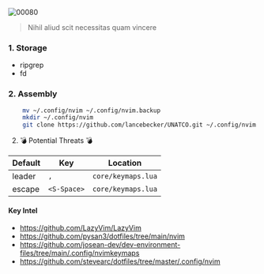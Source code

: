 ![00080](https://github.com/lancebecker/UNATCO/assets/80123/92fe58b2-2565-4405-800f-ae21b7a514ce)

> Nihil aliud scit necessitas quam vincere

### 1. Storage
* ripgrep
* fd

### 2. Assembly 
```bash
    mv ~/.config/nvim ~/.config/nvim.backup
    mkdir ~/.config/nvim
    git clone https://github.com/lancebecker/UNATCO.git ~/.config/nvim
```

2. 💣 Potential Threats 💣

| Default | Key | Location |
| ------- | --- | -------- |
| leader | `,` | `core/keymaps.lua` |
| escape | `<S-Space>` | `core/keymaps.lua` |

#### Key Intel 
* https://github.com/LazyVim/LazyVim
* https://github.com/pysan3/dotfiles/tree/main/nvim
* https://github.com/josean-dev/dev-environment-files/tree/main/.config/nvimkeymaps
* https://github.com/stevearc/dotfiles/tree/master/.config/nvim

